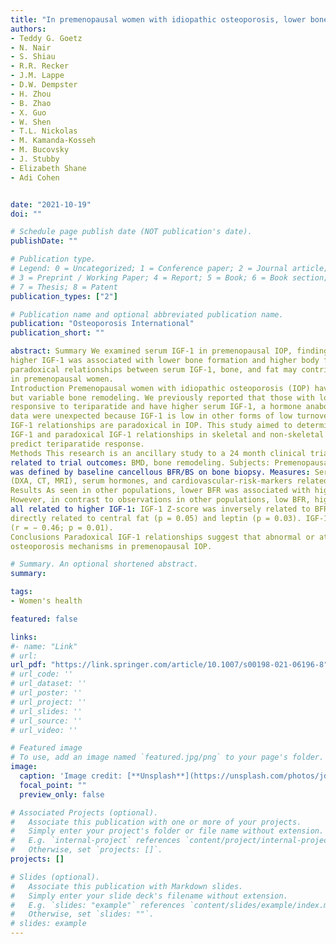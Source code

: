 ```yaml
---
title: "In premenopausal women with idiopathic osteoporosis, lower bone formation rate is associated with higher body fat and higher IGF1"
authors:
- Teddy G. Goetz  
- N. Nair
- S. Shiau
- R.R. Recker 
- J.M. Lappe
- D.W. Dempster
- H. Zhou
- B. Zhao
- X. Guo
- W. Shen
- T.L. Nickolas
- M. Kamanda‑Kosseh
- M. Bucovsky
- J. Stubby
- Elizabeth Shane
- Adi Cohen


date: "2021-10-19"
doi: ""

# Schedule page publish date (NOT publication's date).
publishDate: ""

# Publication type.
# Legend: 0 = Uncategorized; 1 = Conference paper; 2 = Journal article;
# 3 = Preprint / Working Paper; 4 = Report; 5 = Book; 6 = Book section;
# 7 = Thesis; 8 = Patent
publication_types: ["2"]

# Publication name and optional abbreviated publication name.
publication: "Osteoporosis International"
publication_short: ""

abstract: Summary We examined serum IGF-1 in premenopausal IOP, finding relationships that were opposite to those expected:
higher IGF-1 was associated with lower bone formation and higher body fat, and lower BMD response to teriparatide. These
paradoxical relationships between serum IGF-1, bone, and fat may contribute to the mechanism of idiopathic osteoporosis
in premenopausal women.
Introduction Premenopausal women with idiopathic osteoporosis (IOP) have marked deficits in bone microarchitecture
but variable bone remodeling. We previously reported that those with low tissue-level bone formation rate (BFR) are less
responsive to teriparatide and have higher serum IGF-1, a hormone anabolic for osteoblasts and other tissues. The IGF-1
data were unexpected because IGF-1 is low in other forms of low turnover osteoporosis—leading us to hypothesize that
IGF-1 relationships are paradoxical in IOP. This study aimed to determine whether IOP women with low BFR have higher
IGF-1 and paradoxical IGF-1 relationships in skeletal and non-skeletal tissues, and whether IGF-1 and the related measures
predict teriparatide response.
Methods This research is an ancillary study to a 24 month clinical trial of teriparatide for IOP. Baseline assessments were
related to trial outcomes: BMD, bone remodeling. Subjects: Premenopausal women with IOP(n = 34); bone remodeling status
was defined by baseline cancellous BFR/BS on bone biopsy. Measures: Serum IGF-1 parameters, compartmental adiposity
(DXA, CT, MRI), serum hormones, and cardiovascular-risk-markers related to fat distribution.
Results As seen in other populations, lower BFR was associated with higher body fat and poorer teriparatide response.
However, in contrast to observations in other populations, low BFR, higher body fat, and poorer teriparatide response were
all related to higher IGF-1: IGF-1 Z-score was inversely related to BFR at all bone surfaces (r = − 0.39 to − 0.46; p < 0.05),
directly related to central fat (p = 0.05) and leptin (p = 0.03). IGF-1 inversely related to 24 month hip BMD %change
(r = − 0.46; p = 0.01).
Conclusions Paradoxical IGF-1 relationships suggest that abnormal or atypical regulation of bone and fat may contribute to
osteoporosis mechanisms in premenopausal IOP.

# Summary. An optional shortened abstract.
summary:

tags:
- Women's health

featured: false

links:
#- name: "Link"
# url: 
url_pdf: "https://link.springer.com/article/10.1007/s00198-021-06196-8"
# url_code: ''
# url_dataset: ''
# url_poster: ''
# url_project: ''
# url_slides: ''
# url_source: ''
# url_video: ''

# Featured image
# To use, add an image named `featured.jpg/png` to your page's folder. 
image:
  caption: 'Image credit: [**Unsplash**](https://unsplash.com/photos/jdD8gXaTZsc)'
  focal_point: ""
  preview_only: false

# Associated Projects (optional).
#   Associate this publication with one or more of your projects.
#   Simply enter your project's folder or file name without extension.
#   E.g. `internal-project` references `content/project/internal-project/index.md`.
#   Otherwise, set `projects: []`.
projects: []

# Slides (optional).
#   Associate this publication with Markdown slides.
#   Simply enter your slide deck's filename without extension.
#   E.g. `slides: "example"` references `content/slides/example/index.md`.
#   Otherwise, set `slides: ""`.
# slides: example
---
```





